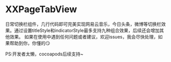 # XXPageTabView
日常切换栏组件，几行代码即可完美实现网易云音乐，今日头条，微博等切换栏效果。通过设置titleStyle和indicatorStyle最多支持九种组合效果，后续还会增加其他效果。
如果在使用中遇到任何问题或者建议，欢迎issues，我会尽快处理，如果帮助到你，你懂的😏

PS:开发者太懒，cocoapods后续支持~


